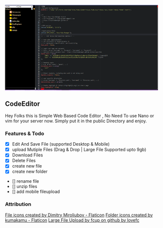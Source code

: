 <img src="./src/images/CodeEditor.PNG" height="280px">

## CodeEditor
Hey Folks this is Simple Web Based Code Editor , No Need To use Nano or vim for your server now.
Simply put it in the public Directory and enjoy. 


### Features & Todo

- [x] Edit And Save File  (supported Desktop & Mobile)
- [x] upload Mutiple Files (Drag & Drop | Large File Supported upto 9gb)
- [x] Download Files
- [x] Delete Files
- [x] create new file
- [x] create new folder
- [] rename file
- [] unzip files
- [] add mobile fileupload

### Attribution
<a href="https://www.flaticon.com/free-icons/file" title="file icons">File icons created by Dimitry Miroliubov - Flaticon</a>
<a href="https://www.flaticon.com/free-icons/folder" title="folder icons">Folder icons created by kumakamu - Flaticon</a>
<a href="https://github.com/lovefc/fcup" title="File Upload">Large File Upload by fcup on github by lovefc </a>